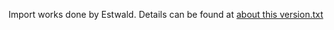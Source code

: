Import works done by Estwald. Details can be found at [about this version.txt](./about%20this%20version.txt)